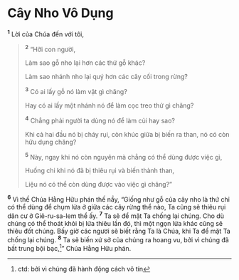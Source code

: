 # Cây Nho Vô Dụng
<sup><b>1</b></sup> Lời của Chúa đến với tôi,


> <sup><b>2</b></sup> “Hỡi con người,
> 
> Làm sao gỗ nho lại hơn các thứ gỗ khác?
> 
> Làm sao nhánh nho lại quý hơn các cây cối trong rừng?
> 
> <sup><b>3</b></sup> Có ai lấy gỗ nó làm vật gì chăng?
> 
> Hay có ai lấy một nhánh nó để làm cọc treo thứ gì chăng?
> 
> <sup><b>4</b></sup> Chẳng phải người ta dùng nó để làm củi hay sao?
> 
> Khi cả hai đầu nó bị cháy rụi, còn khúc giữa bị biến ra than, nó có còn hữu dụng chăng?
> 
> <sup><b>5</b></sup> Này, ngay khi nó còn nguyên mà chẳng có thể dùng được việc gì,
> 
> Huống chi khi nó đã bị thiêu rụi và biến thành than,
> 
> Liệu nó có thể còn dùng được vào việc gì chăng?”
>

<sup><b>6</b></sup> Vì thế Chúa Hằng Hữu phán thế nầy, “Giống như gỗ của cây nho là thứ chỉ có thể dùng để chụm lửa ở giữa các cây rừng thể nào, Ta cũng sẽ thiêu rụi dân cư ở Giê-ru-sa-lem thể ấy. <sup><b>7</b></sup> Ta sẽ để mặt Ta chống lại chúng. Cho dù chúng có thể thoát khỏi bị lửa thiêu lần đó, thì một ngọn lửa khác cũng sẽ thiêu đốt chúng. Bấy giờ các ngươi sẽ biết rằng Ta là Chúa, khi Ta để mặt Ta chống lại chúng. <sup><b>8</b></sup> Ta sẽ biến xứ sở của chúng ra hoang vu, bởi vì chúng đã bất trung bội bạc,[^1]” Chúa Hằng Hữu phán.

[^1]: ctd: bởi vì chúng đã hành động cách vô tín
